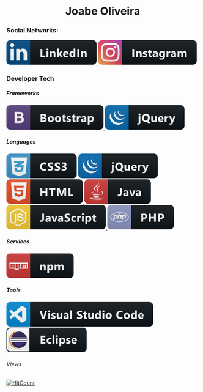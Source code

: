 <h1 style="text-align: center;">Joabe Oliveira</h1>



### Social Networks:
<p align="left">
  <a href="https://www.linkedin.com/in/joabe-oliveira-9038a51a9/" target="_blank">
    <img src="src/linkedin.svg" alt="linkedin" style="vertical-align:top margin:6px 4px">
  </a>  
  <a href="https://www.instagram.com/jobs_oliveira/" target="_blank">
    <img src="src/instagram.svg" alt="instagram" style="vertical-align:top margin:6px 4px">
  </a>
</p>

### Developer Tech
##### Frameworks
<p align="left">
  <a href="#" target="_blank">
    <img src="src/bootstrap.svg" alt="bootstrap" style="vertical-align:top margin:6px 4px">
  </a>  
  <a href="#" target="_blank">
    <img src="src/jquery.svg" alt="jquery" style="vertical-align:top margin:6px 4px">
  </a>  
</p>

##### Languages
<p align="left">
  <a href="#" target="_blank">
    <img src="src/css3.svg" alt="css3" style="vertical-align:top margin:6px 4px">
  </a>  
  <a href="#" target="_blank">
    <img src="src/jquery.svg" alt="jquery" style="vertical-align:top margin:6px 4px">
  </a>  
  <a href="#" target="_blank">
    <img src="src/html.svg" alt="html" style="vertical-align:top margin:6px 4px">
  </a>  
  <a href="#" target="_blank">
    <img src="src/java.svg" alt="java" style="vertical-align:top margin:6px 4px">
  </a>  
  <a href="#" target="_blank">
    <img src="src/js.svg" alt="java script" style="vertical-align:top margin:6px 4px">
  </a>  
  <a href="#" target="_blank">
    <img src="src/php.svg" alt="php" style="vertical-align:top margin:6px 4px">
  </a>  
</p>

##### Services
<p align="left">
  <a href="#" target="_blank">
    <img src="src/npm.svg" alt="npm" style="vertical-align:top margin:6px 4px">
  </a>
</p>

##### Tools
<p align="left">
  <a href="#" target="_blank">
    <img src="src/visualstudio_code.svg" alt="visual studio code" style="vertical-align:top margin:6px 4px">
  </a>
  <a href="#" target="_blank">
    <img src="src/eclipse.svg" alt="eclipse" style="vertical-align:top margin:6px 4px">
  </a>
</p>

###### Views
[![HitCount](http://hits.dwyl.com/oliveirajoabe/https://githubcom/oliveirajoabe.svg)](http://hits.dwyl.com/oliveirajoabe/https://githubcom/oliveirajoabe)
